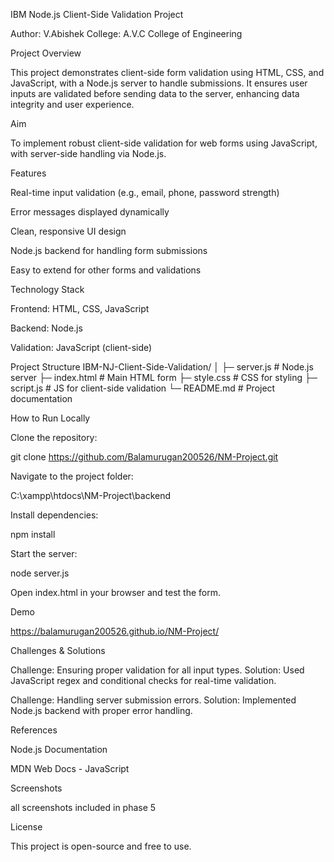 IBM Node.js Client-Side Validation Project

Author: V.Abishek
College: A.V.C College of Engineering

Project Overview

This project demonstrates client-side form validation using HTML, CSS, and JavaScript, with a Node.js server to handle submissions. It ensures user inputs are validated before sending data to the server, enhancing data integrity and user experience.

Aim

To implement robust client-side validation for web forms using JavaScript, with server-side handling via Node.js.

Features

Real-time input validation (e.g., email, phone, password strength)

Error messages displayed dynamically

Clean, responsive UI design

Node.js backend for handling form submissions

Easy to extend for other forms and validations

Technology Stack

Frontend: HTML, CSS, JavaScript

Backend: Node.js

Validation: JavaScript (client-side)

Project Structure
IBM-NJ-Client-Side-Validation/
│
├─ server.js           # Node.js server
├─ index.html          # Main HTML form
├─ style.css           # CSS for styling
├─ script.js           # JS for client-side validation
└─ README.md           # Project documentation

How to Run Locally

Clone the repository:

git clone https://github.com/Balamurugan200526/NM-Project.git


Navigate to the project folder:

C:\xampp\htdocs\NM-Project\backend


Install dependencies:

npm install


Start the server:

node server.js


Open index.html in your browser and test the form.

Demo

https://balamurugan200526.github.io/NM-Project/


Challenges & Solutions

Challenge: Ensuring proper validation for all input types.
Solution: Used JavaScript regex and conditional checks for real-time validation.

Challenge: Handling server submission errors.
Solution: Implemented Node.js backend with proper error handling.

References

Node.js Documentation

MDN Web Docs - JavaScript

Screenshots

all screenshots included in phase 5

License

This project is open-source and free to use.
